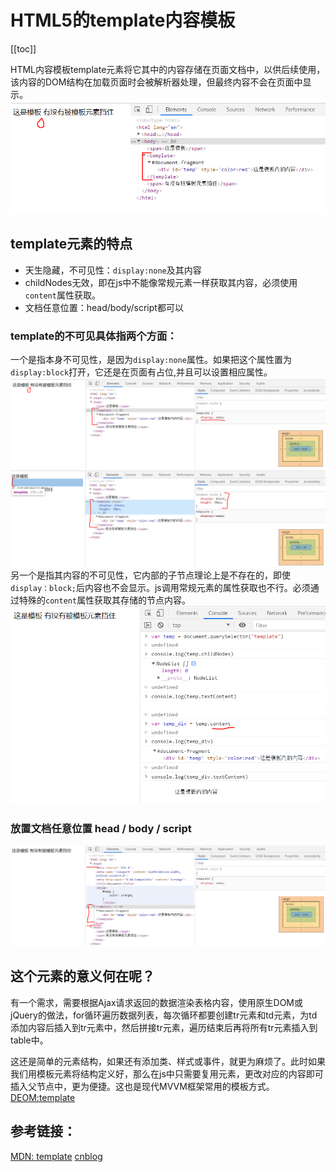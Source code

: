 # HTML5的template内容模板

[[toc]]

HTML内容模板template元素将它其中的内容存储在页面文档中，以供后续使用，该内容的DOM结构在加载页面时会被解析器处理，但最终内容不会在页面中显示。
![`template`内容模板元素](./imgs/template.png)

## template元素的特点

- 天生隐藏，不可见性：`display:none`及其内容
- childNodes无效，即在js中不能像常规元素一样获取其内容，必须使用`content`属性获取。
- 文档任意位置：head/body/script都可以

### template的不可见具体指两个方面：
一个是指本身不可见性，是因为`display:none`属性。如果把这个属性置为`display:block`打开，它还是在页面有占位,并且可以设置相应属性。
![`template`内容模板元素](./imgs/template1.png)
![`template`内容模板元素](./imgs/template2.png)
另一个是指其内容的不可见性，它内部的子节点理论上是不存在的，即使`display：block;`后内容也不会显示。js调用常规元素的属性获取也不行。必须通过特殊的`content`属性获取其存储的节点内容。
![ `template` 内容模板元素](./imgs/template3.png)

### 放置文档任意位置 head / body / script

![`template` 内容模板元素](./imgs/template4.png)


## 这个元素的意义何在呢？
有一个需求，需要根据Ajax请求返回的数据渲染表格内容，使用原生DOM或jQuery的做法，for循环遍历数据列表，每次循环都要创建tr元素和td元素，为td添加内容后插入到tr元素中，然后拼接tr元素，遍历结束后再将所有tr元素插入到table中。

这还是简单的元素结构，如果还有添加类、样式或事件，就更为麻烦了。此时如果我们用模板元素将结构定义好，那么在js中只需要复用元素，更改对应的内容即可插入父节点中，更为便捷。这也是现代MVVM框架常用的模板方式。
[DEOM:template](https://codepen.io/pen/?&editable=true)

## 参考链接：
[MDN: template](https://developer.mozilla.org/zh-CN/docs/Web/HTML/Element/template)
[cnblog](https://www.cnblogs.com/hanguidong/p/9381317.html)
